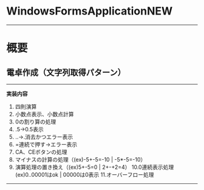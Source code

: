 # WindowsFormsApplicationNEW
***
# 概要
## 電卓作成（文字列取得パターン）
***
**実装内容**
1. 四則演算
2. 小数点表示、小数点計算
3. 0の割り算の処理
4. .5→0.5表示
5. ..→.消去かつエラー表示
6. =連続で押す→エラー表示
7. CA、CEボタンの処理
8. マイナスの計算の処理（(ex)-5+-5=-10 | -5*-5=-10）
9. 演算処理の置き換え（(ex)5+-5=0 | 2+-+2=4）
10.0連続表示処理(ex)0..00001はok | 00000は0表示
11.オーバーフロー処理
***
